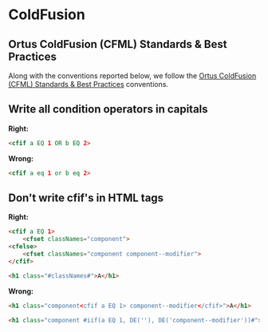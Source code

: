 # ColdFusion

## Ortus ColdFusion (CFML) Standards & Best Practices
Along with the conventions reported below, we follow the [Ortus ColdFusion (CFML) Standards & Best Practices](https://github.com/Ortus-Solutions/coding-standards/blob/master/coldfusion.md) conventions.

## Write all condition operators in capitals

**Right:**
```html
<cfif a EQ 1 OR b EQ 2>
```

**Wrong:**
```html
<cfif a eq 1 or b eq 2>
```

## Don't write cfif's in HTML tags

**Right:**
```html
<cfif a EQ 1>
    <cfset classNames="component">
<cfelse>
    <cfset classNames="component component--modifier">
</cfif>

<h1 class="#classNames#">A</h1>
```

**Wrong:**
```html
<h1 class="component<cfif a EQ 1> component--modifier</cfif>">A</h1>

<h1 class="component #iif(a EQ 1, DE(''), DE('component--modifier'))#">A</h1>
```